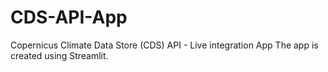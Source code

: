 # CDS-API-App
Copernicus Climate Data Store (CDS) API - Live integration App
The app is created using Streamlit. 
